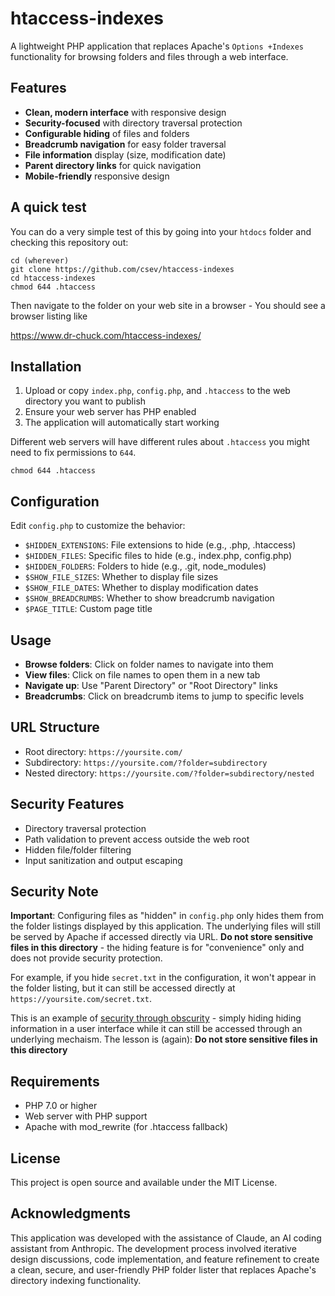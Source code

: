 # htaccess-indexes

A lightweight PHP application that replaces Apache's `Options +Indexes` functionality for browsing folders and files through a web interface.

## Features

- **Clean, modern interface** with responsive design
- **Security-focused** with directory traversal protection
- **Configurable hiding** of files and folders
- **Breadcrumb navigation** for easy folder traversal
- **File information** display (size, modification date)
- **Parent directory links** for quick navigation
- **Mobile-friendly** responsive design



## A quick test

You can do a very simple test of this by going into your `htdocs` folder and checking
this repository out:

    cd (wherever)
    git clone https://github.com/csev/htaccess-indexes
    cd htaccess-indexes
    chmod 644 .htaccess

Then navigate to the folder on your web site in a browser - You should see a browser listing like

https://www.dr-chuck.com/htaccess-indexes/

## Installation

1. Upload or copy `index.php`, `config.php`, and `.htaccess` to the web directory you want to publish
2. Ensure your web server has PHP enabled
3. The application will automatically start working

Different web servers will have different rules about `.htaccess` you might need to fix permissions
to `644`.

    chmod 644 .htaccess

## Configuration

Edit `config.php` to customize the behavior:

- `$HIDDEN_EXTENSIONS`: File extensions to hide (e.g., .php, .htaccess)
- `$HIDDEN_FILES`: Specific files to hide (e.g., index.php, config.php)
- `$HIDDEN_FOLDERS`: Folders to hide (e.g., .git, node_modules)
- `$SHOW_FILE_SIZES`: Whether to display file sizes
- `$SHOW_FILE_DATES`: Whether to display modification dates
- `$SHOW_BREADCRUMBS`: Whether to show breadcrumb navigation
- `$PAGE_TITLE`: Custom page title

## Usage

- **Browse folders**: Click on folder names to navigate into them
- **View files**: Click on file names to open them in a new tab
- **Navigate up**: Use "Parent Directory" or "Root Directory" links
- **Breadcrumbs**: Click on breadcrumb items to jump to specific levels

## URL Structure

- Root directory: `https://yoursite.com/`
- Subdirectory: `https://yoursite.com/?folder=subdirectory`
- Nested directory: `https://yoursite.com/?folder=subdirectory/nested`

## Security Features

- Directory traversal protection
- Path validation to prevent access outside the web root
- Hidden file/folder filtering
- Input sanitization and output escaping

## Security Note

**Important**: Configuring files as "hidden" in `config.php` only hides them from the folder listings displayed by this application. The underlying files will still be served by Apache if accessed directly via URL. **Do not store sensitive files in this directory** - the hiding feature is for "convenience" only and does not provide security protection.

For example, if you hide `secret.txt` in the configuration, it won't appear in the folder listing, but it can still be accessed directly at `https://yoursite.com/secret.txt`.

This is an example of [security through obscurity](https://en.wikipedia.org/wiki/Security_through_obscurity) - simply hiding hiding information in a user interface while it can
still be accessed through an underlying mechaism.  The lesson is (again): **Do not store sensitive files in this directory**

## Requirements

- PHP 7.0 or higher
- Web server with PHP support
- Apache with mod_rewrite (for .htaccess fallback)

## License

This project is open source and available under the MIT License.

## Acknowledgments

This application was developed with the assistance of Claude, an AI coding assistant from Anthropic. The development process involved iterative design discussions, code implementation, and feature refinement to create a clean, secure, and user-friendly PHP folder lister that replaces Apache's directory indexing functionality. 